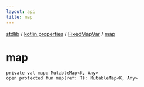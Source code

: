 ```yaml
---
layout: api
title: map
---
```

[stdlib](../../index.md) / [kotlin.properties](../index.md) / [FixedMapVar](index.md) / [map](map.md)

# map

```
private val map: MutableMap<K, Any>
open protected fun map(ref: T): MutableMap<K, Any>
```

